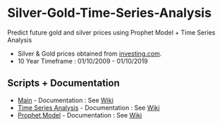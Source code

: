 # Silver-Gold-Time-Series-Analysis
Predict future gold and silver prices using Prophet Model + Time Series Analysis

* Silver & Gold prices obtained from [investing.com](https://www.investing.com/commodities/silver-historical-data). <br>
* 10 Year Timeframe : 01/10/2009 - 01/10/2019

## Scripts + Documentation
* [Main](https://github.com/datarocksAmy/Silver-Gold-Time-Series-Analysis/blob/master/Silver_Gold_Main.py) - Documentation : See [Wiki]()
* [Time Series Analysis](https://github.com/datarocksAmy/Silver-Gold-Time-Series-Analysis/blob/master/TS_Analysis.py) - Documentation : See [Wiki]()
* [Prophet Model](https://github.com/datarocksAmy/Silver-Gold-Time-Series-Analysis/blob/master/Prophet_Model.py) - Documentation : See [Wiki](https://github.com/datarocksAmy/Silver-Gold-Time-Series-Analysis/wiki/Prophet-Model)
